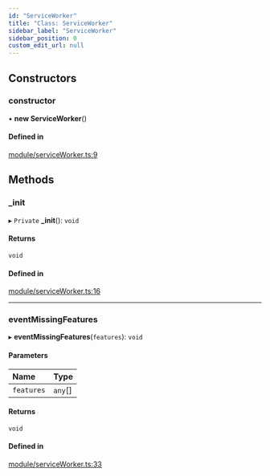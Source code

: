 ```yaml
---
id: "ServiceWorker"
title: "Class: ServiceWorker"
sidebar_label: "ServiceWorker"
sidebar_position: 0
custom_edit_url: null
---
```


## Constructors

### constructor

• **new ServiceWorker**()

#### Defined in

[module/serviceWorker.ts:9](https://bitbucket.org/siposdani87/sui-js/src/412afc3/src/module/serviceWorker.ts#lines-9)

## Methods

### \_init

▸ `Private` **_init**(): `void`

#### Returns

`void`

#### Defined in

[module/serviceWorker.ts:16](https://bitbucket.org/siposdani87/sui-js/src/412afc3/src/module/serviceWorker.ts#lines-16)

___

### eventMissingFeatures

▸ **eventMissingFeatures**(`features`): `void`

#### Parameters

| Name | Type |
| :------ | :------ |
| `features` | `any`[] |

#### Returns

`void`

#### Defined in

[module/serviceWorker.ts:33](https://bitbucket.org/siposdani87/sui-js/src/412afc3/src/module/serviceWorker.ts#lines-33)
